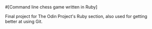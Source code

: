 #[Command line chess game written in Ruby]

Final project for The Odin Project's Ruby section, also used for getting better at using Git.
